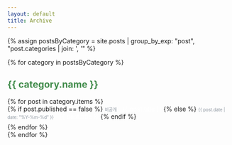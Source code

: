 ```yaml
---
layout: default
title: Archive
---
```


{% assign postsByCategory = site.posts | group_by_exp: "post", "post.categories | join: ', '" %}

{% for category in postsByCategory %}
  <h2><span style = "color: rgb(65, 140, 75);"> {{ category.name }} </span></h2> <!-- 카테고리 이름 출력 -->

  <ul style="list-style: none; padding: 0; margin: 0;">
    {% for post in category.items %}
      <li style="margin-bottom: 0.5em;">
        {% if post.published == false %}
          <!-- 비공개 글 -->
          <span style="color: #8b949e; font-size: 0.7em; margin-right: 1em;">
            비공개
          </span>
          <span style="color: rgb(255, 255, 255);">
            {{ post.title }}
          </span>
        {% else %}
          <!-- 공개 글 -->
          <span style="color: #8b949e; font-size: 0.7em; margin-right: 1em;">
            {{ post.date | date: "%Y-%m-%d" }}
          </span>
          <a href="{{ post.url }}" style="text-decoration: none; color: rgb(255, 255, 255);">
            {{ post.title }}
          </a>
        {% endif %}
      </li>
    {% endfor %}
  </ul>
{% endfor %}
